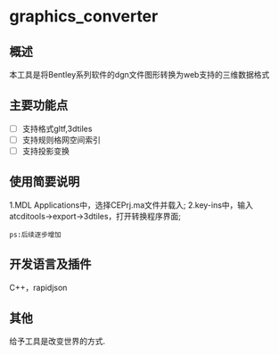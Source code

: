 # graphics_converter



## 概述

本工具是将Bentley系列软件的dgn文件图形转换为web支持的三维数据格式

## 主要功能点

- [ ] 支持格式gltf,3dtiles
- [ ] 支持规则格网空间索引
- [ ] 支持投影变换

## 使用简要说明
1.MDL Applications中，选择CEPrj.ma文件并载入;
2.key-ins中，输入atcditools->export->3dtiles，打开转换程序界面;
```
ps:后续逐步增加
```

## 开发语言及插件
C++，rapidjson

## 其他
给予工具是改变世界的方式.

